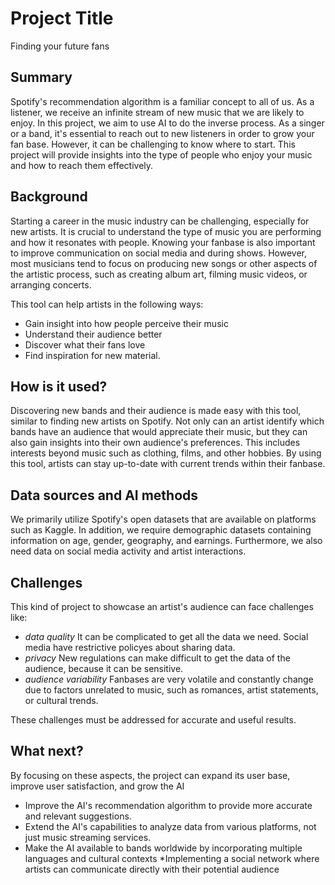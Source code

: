 <!-- This is the markdown template for the final project of the Building AI course, 
created by Reaktor Innovations and University of Helsinki. 
Copy the template, paste it to your GitHub README and edit! -->

# Project Title

Finding your future fans

## Summary

Spotify's recommendation algorithm is a familiar concept to all of us. As a listener, we receive an infinite stream of new music that we are likely to enjoy. In this project, we aim to use AI to do the inverse process. As a singer or a band, it's essential to reach out to new listeners in order to grow your fan base. However, it can be challenging to know where to start. This project will provide insights into the type of people who enjoy your music and how to reach them effectively.

## Background

Starting a career in the music industry can be challenging, especially for new artists. It is crucial to understand the type of music you are performing and how it resonates with people. Knowing your fanbase is also important to improve communication on social media and during shows. However, most musicians tend to focus on producing new songs or other aspects of the artistic process, such as creating album art, filming music videos, or arranging concerts.

This tool can help artists in the following ways:
* Gain insight into how people perceive their music
* Understand their audience better
* Discover what their fans love
* Find inspiration for new material.


## How is it used?

Discovering new bands and their audience is made easy with this tool, similar to finding new artists on Spotify. Not only can an artist identify which bands have an audience that would appreciate their music, but they can also gain insights into their own audience's preferences. This includes interests beyond music such as clothing, films, and other hobbies. By using this tool, artists can stay up-to-date with current trends within their fanbase.


## Data sources and AI methods

We primarily utilize Spotify's open datasets that are available on platforms such as Kaggle. In addition, we require demographic datasets containing information on age, gender, geography, and earnings. Furthermore, we also need data on social media activity and artist interactions.


## Challenges

This kind of project to showcase an artist's audience can face challenges like:
*  _data quality_ It can be complicated to get all the data we need. Social media have restrictive policyes about sharing data.
*  _privacy_ New regulations can make difficult to get the data of the audience, because it can be sensitive.
*  _audience variability_ Fanbases are very volatile and constantly change due to factors unrelated to music, such as romances, artist statements, or cultural trends.

These challenges must be addressed for accurate and useful results.

## What next?

By focusing on these aspects, the project can expand its user base, improve user satisfaction, and grow the AI
* Improve the AI's recommendation algorithm to provide more accurate and relevant suggestions.
* Extend the AI's capabilities to analyze data from various platforms, not just music streaming services.
* Make the AI available to bands worldwide by incorporating multiple languages and cultural contexts
*Implementing a social network where artists can communicate directly with their potential audience

